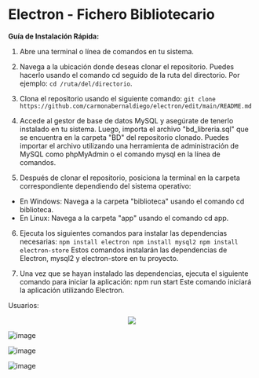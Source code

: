 # Electron - Fichero Bibliotecario

**Guía de Instalación Rápida:**

1. Abre una terminal o línea de comandos en tu sistema.

2. Navega a la ubicación donde deseas clonar el repositorio. Puedes hacerlo usando el comando cd seguido de la ruta del directorio. Por ejemplo: `cd /ruta/del/directorio`.

3. Clona el repositorio usando el siguiente comando: `git clone https://github.com/carmonabernaldiego/electron/edit/main/README.md`

4. Accede al gestor de base de datos MySQL y asegúrate de tenerlo instalado en tu sistema. Luego, importa el archivo "bd_libreria.sql" que se encuentra en la carpeta "BD" del repositorio clonado. Puedes importar el archivo utilizando una herramienta de administración de MySQL como phpMyAdmin o el comando mysql en la línea de comandos.

5. Después de clonar el repositorio, posiciona la terminal en la carpeta correspondiente dependiendo del sistema operativo:

- En Windows: Navega a la carpeta "biblioteca" usando el comando cd biblioteca.
- En Linux: Navega a la carpeta "app" usando el comando cd app.

6. Ejecuta los siguientes comandos para instalar las dependencias necesarias:
`npm install electron
npm install mysql2
npm install electron-store`
Estos comandos instalarán las dependencias de Electron, mysql2 y electron-store en tu proyecto.

7. Una vez que se hayan instalado las dependencias, ejecuta el siguiente comando para iniciar la aplicación:
npm run start
Este comando iniciará la aplicación utilizando Electron.

Usuarios:

<p align="center">
  <img src="https://user-images.githubusercontent.com/43613125/181368270-ab547545-33e7-48ec-b1d8-21a6dc4a32f4.png">
</p>

![image](https://user-images.githubusercontent.com/43613125/181367847-6e3934bf-e2ec-4cfc-9cdc-932b5cfaa855.png)

![image](https://user-images.githubusercontent.com/43613125/181367910-ce471935-1067-4b53-b3df-47b1fd894b6d.png)

![image](https://user-images.githubusercontent.com/43613125/181367794-ecdc6d22-23c0-4a6c-9b67-45ad75ea733a.png)
